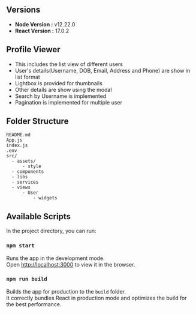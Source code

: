 ## Versions
 * **Node Version :** v12.22.0
 * **React Version :** 17.0.2

## Profile Viewer
* This includes the list view of different users
* User's details(Username, DOB, Email, Address and Phone) are show in list format 
* Lightbox is provided for thumbnails
* Other details are show using the modal
* Search by Username is implemented
* Pagination is implemented for multiple user 

## Folder Structure
```
README.md
App.js
index.js
.env
src/
  - assets/
      - style
  - components
  - libs
  - services
  - views
      - User
          - widgets
```

## Available Scripts

In the project directory, you can run:

### `npm start`

Runs the app in the development mode.\
Open [http://localhost:3000](http://localhost:3000) to view it in the browser.


### `npm run build`

Builds the app for production to the `build` folder.\
It correctly bundles React in production mode and optimizes the build for the best performance.